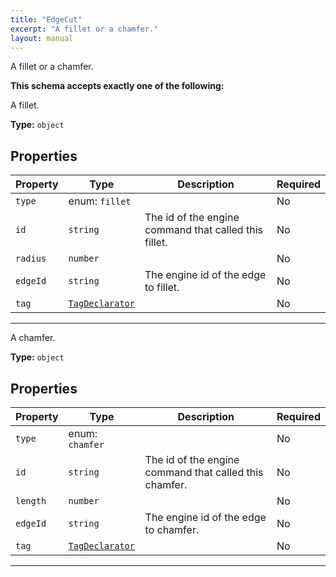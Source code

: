 ```yaml
---
title: "EdgeCut"
excerpt: "A fillet or a chamfer."
layout: manual
---
```


A fillet or a chamfer.





**This schema accepts exactly one of the following:**

A fillet.

**Type:** `object`





## Properties

| Property | Type | Description | Required |
|----------|------|-------------|----------|
| `type` |enum: `fillet`|  | No |
| `id` |`string`| The id of the engine command that called this fillet. | No |
| `radius` |`number`|  | No |
| `edgeId` |`string`| The engine id of the edge to fillet. | No |
| `tag` |[`TagDeclarator`](/docs/kcl/types#tag-declaration)|  | No |


----
A chamfer.

**Type:** `object`





## Properties

| Property | Type | Description | Required |
|----------|------|-------------|----------|
| `type` |enum: `chamfer`|  | No |
| `id` |`string`| The id of the engine command that called this chamfer. | No |
| `length` |`number`|  | No |
| `edgeId` |`string`| The engine id of the edge to chamfer. | No |
| `tag` |[`TagDeclarator`](/docs/kcl/types#tag-declaration)|  | No |


----





